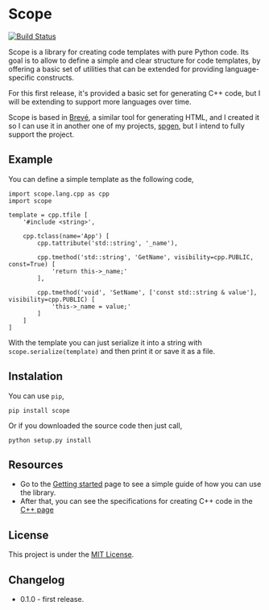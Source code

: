 # Scope

[![Build Status](https://travis-ci.org/lrgar/scope.png?branch=master)](https://travis-ci.org/lrgar/scope)

Scope is a library for creating code templates with pure Python code. Its goal is to allow to define a simple and clear structure for code templates, by offering a basic set of utilities that can be extended for providing language-specific constructs.

For this first release, it's provided a basic set for generating C++ code, but I will be extending to support more languages over time.

Scope is based in [Brevé][breve], a similar tool for generating HTML, and I created it so I can use it in another one of my projects, [spgen][spgen], but I intend to fully support the project.

[spgen]: https://github.com/lrgar/spgen
[breve]: http://breve.twisty-industries.com/

## Example

You can define a simple template as the following code, 

    import scope.lang.cpp as cpp
    import scope

    template = cpp.tfile [
    	'#include <string>',

        cpp.tclass(name='App') [
        	cpp.tattribute('std::string', '_name'),

            cpp.tmethod('std::string', 'GetName', visibility=cpp.PUBLIC, const=True) [
                'return this->_name;'
            ],

            cpp.tmethod('void', 'SetName', ['const std::string & value'], visibility=cpp.PUBLIC) [
                'this->_name = value;'
            ]
        ]
    ]

With the template you can just serialize it into a string with `scope.serialize(template)` and then print it or save it as a file. 

## Instalation

You can use `pip`,

    pip install scope

Or if you downloaded the source code then just call,

    python setup.py install

## Resources

- Go to the [Getting started][getting-started] page to see a simple guide of how you can use the library.
- After that, you can see the specifications for creating C++ code in the [C++ page][cpp-templates]

[getting-started]: https://github.com/lrgar/scope/wiki/Getting-started
[cpp-templates]: https://github.com/lrgar/scope/wiki/Cpp-templates

## License

This project is under the [MIT License](LICENSE.md).

## Changelog

- 0.1.0 - first release.